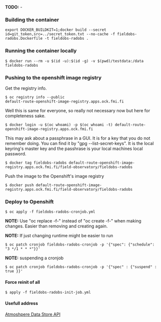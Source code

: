 **TODO:** -

### Building the container

    export DOCKER_BUILDKIT=1;docker build --secret id=git_token,src=../secret_token.txt --no-cache -f fieldobs-radobs.Dockerfile -t fieldobs-radobs .

### Running the container locally

    $ docker run --rm -u $(id -u):$(id -g) -v $(pwd)/testdata:/data fieldobs-radobs

### Pushing to the openshift image registry
Get the registry info.

    $ oc registry info --public
    default-route-openshift-image-registry.apps.ock.fmi.fi

Well this is same for everyone, so really not necessary now but here for completeness sake.

    $ docker login -u $(oc whoami) -p $(oc whoami -t) default-route-openshift-image-registry.apps.ock.fmi.fi

This may ask about a passphrase in a GUI. It is for a key that you do not remember doing. 
You can find it by "gpg --list-secret-keys". 
It is the local keyring's master key and the passhrase is your local machines local password.

    $ docker tag fieldobs-radobs default-route-openshift-image-registry.apps.ock.fmi.fi/field-observatory/fieldobs-radobs

Push the image to the Openshift's image registry

    $ docker push default-route-openshift-image-registry.apps.ock.fmi.fi/field-observatory/fieldobs-radobs

### Deploy to Openshift

    $ oc apply -f fieldobs-radobs-cronjob.yml

**NOTE:** Use "oc replace -f-" instead of "oc create -f-" when making changes. Easier than removing and creating again.

**NOTE:** If just changing runtime might be easier to run 

    $ oc patch cronjob fieldobs-radobs-cronjob -p '{"spec": {"schedule": "3 */1 * * *"}}'

**NOTE:** suspending a cronjob

    $ oc patch cronjob fieldobs-radobs-cronjob -p '{"spec" : {"suspend" : true }}'

#### Force reinit of all

    $ apply -f fieldobs-radobs-init-job.yml

#### Usefull address

[Atmoshpere Data Store API](https://ads.atmosphere.copernicus.eu/api)

